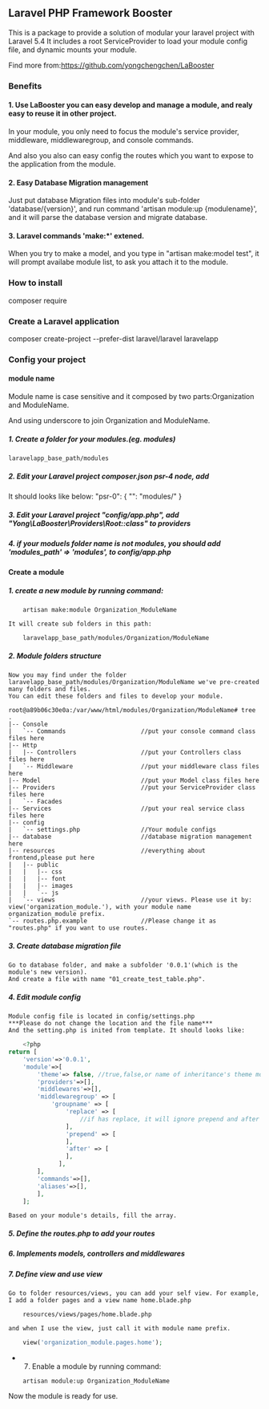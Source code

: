 <!--
Categories = ["Development", "Laravel"]
Description = "Laravel Booster"
Tags = ["Development", "laravel", "LaBooster"]
date = "2017-10-20T21:47:31-08:00"
title = "Laravel Booster"
-->

## Laravel PHP Framework Booster
This is a package to provide a solution of modular your laravel project with Laravel 5.4
It includes a root ServiceProvider to load your module config file, and dynamic mounts your module.

Find more from:https://github.com/yongchengchen/LaBooster

### Benefits 
#### 1. Use LaBooster you can easy develop and manage a module, and realy easy to reuse it in other project.

In your module, you only need to focus the module's service provider, middleware, middlewaregroup, and console commands.

And also you also can easy config the routes which you want to expose to the application from the module.

#### 2. Easy Database Migration management

Just put database Migration files into module's sub-folder 'database/{version}', and run command 'artisan module:up {modulename}',
and it will parse the database version and migrate database.

#### 3. Laravel commands 'make:*' extened.

When you try to make a model, and you type in "artisan make:model test", it will prompt availabe module list, to ask you attach it to the module.


### How to install
composer require

### Create a Laravel application

composer create-project --prefer-dist laravel/laravel laravelapp

### Config your project

#### module name
Module name is case sensitive and it composed by two parts:Organization and ModuleName.

And using underscore to join Organization and ModuleName.


##### 1. Create a folder for your modules.(eg. modules)

    laravelapp_base_path/modules


##### 2. Edit your Laravel project composer.json psr-4 node, add 
 It should looks like below:
        "psr-0": {
            "": "modules/"
        }

##### 3. Edit your Laravel project "config/app.php", add "Yong\LaBooster\Providers\Root::class" to providers

##### 4. if your moduels folder name is not modules, you should add 'modules_path' => 'modules', to config/app.php


#### Create a module
##### 1. create a new module by running command:
```shell
    artisan make:module Organization_ModuleName
```
    It will create sub folders in this path:

```shell
    laravelapp_base_path/modules/Organization/ModuleName
```


##### 2. Module folders structure
    Now you may find under the folder laravelapp_base_path/modules/Organization/ModuleName we've pre-created many folders and files.
    You can edit these folders and files to develop your module.
```shell
root@a89b06c30e0a:/var/www/html/modules/Organization/ModuleName# tree
.
|-- Console
|   `-- Commands                     //put your console command class files here
|-- Http
|   |-- Controllers                  //put your Controllers class files here
|   `-- Middleware                   //put your middleware class files here
|-- Model                            //put your Model class files here
|-- Providers                        //put your ServiceProvider class files here
|   `-- Facades
|-- Services                         //put your real service class files here
|-- config
|   `-- settings.php                 //Your module configs
|-- database                         //database migration management here
|-- resources                        //everything about frontend,please put here
|   |-- public
|   |   |-- css
|   |   |-- font
|   |   |-- images
|   |   `-- js
|   `-- views                        //your views. Please use it by: view('organization_module.'), with your module name organization_module prefix.
`-- routes.php.example               //Please change it as "routes.php" if you want to use routes.

```

##### 3. Create database migration file
    Go to database folder, and make a subfolder '0.0.1'(which is the module's new version).
    And create a file with name "01_create_test_table.php".

##### 4. Edit module config
    Module config file is located in config/settings.php
    ***Please do not change the location and the file name***
    And the setting.php is inited from template. It should looks like:

```php
    <?php
return [
    'version'=>'0.0.1',
    'module'=>[
        'theme'=> false, //true,false,or name of inheritance's theme module
        'providers'=>[],
        'middlewares'=>[],
        'middlewaregroup' => [
            'groupname' => [
                'replace' => [
                    //if has replace, it will ignore prepend and after
                ],
                'prepend' => [
                ],
                'after' => [
                ],
              ],
        ],
        'commands'=>[],
        'aliases'=>[],
        ],
    ];
```
    
    Based on your module's details, fill the array.

##### 5. Define the routes.php to add your routes

##### 6. Implements models, controllers and middlewares

##### 7. Define view and use view
    Go to folder resources/views, you can add your self view. For example, I add a folder pages and a view name home.blade.php
```shell
    resources/views/pages/home.blade.php
```
    and when I use the view, just call it with module name prefix.
```php
    view('organization_module.pages.home');
```

* 7. Enable a module by running command:
```shell
    artisan module:up Organization_ModuleName
```


Now the module is ready for use.
